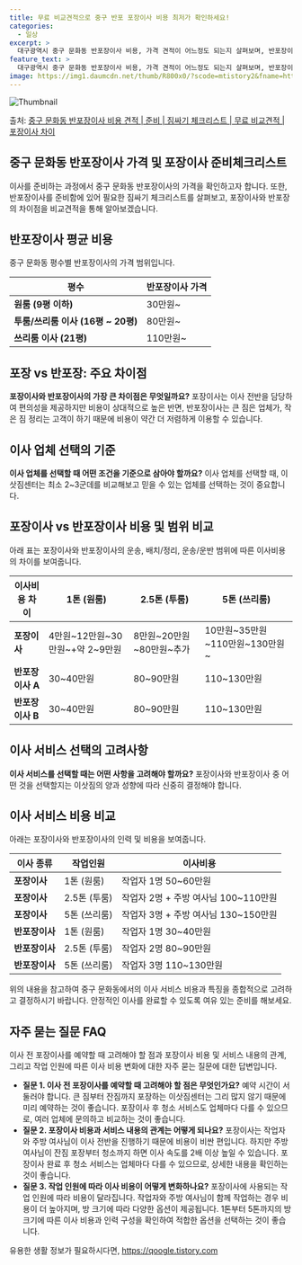 ```yaml
---
title: 무료 비교견적으로 중구 반포 포장이사 비용 최저가 확인하세요!
categories:
  - 일상
excerpt: >
  대구광역시 중구 문화동 반포장이사 비용, 가격 견적이 어느정도 되는지 살펴보며, 반포장이사를 준비함에 있어 짐싸기 준비 체크리스트가 무엇인지 보겠습니다. 마지막으로 포장이사와 차이점을 통해 무료 비교견적으로 어떤 것이 더 합리적인 선택인지 공유 드립니다.중구 문화동 포장이사 견적 샘플 보기 👈 클릭중구 문화동 포장이사 가격 살펴보기 👈 클릭중구 문화동 반포장이사 평균 이사 비용평수중구 문화동 평균 이사 비용원룸 이사9평 이하 (1톤)30만원~투룸/쓰리룸 이사16평 ~ 20평 (2.5톤)80만원~쓰리룸 이사21평 (5톤) ~110만원~우리집 무료 이사견적 받기 👈 클릭포장 vs 반포장: 주요 차이점이사 방식에서 포장과 반포장의 가장 큰 차이점은 무엇일까요?포장이사는 이사 전반을 담당하여 편의성을 제공..
feature_text: >
  대구광역시 중구 문화동 반포장이사 비용, 가격 견적이 어느정도 되는지 살펴보며, 반포장이사를 준비함에 있어 짐싸기 준비 체크리스트가 무엇인지 보겠습니다. 마지막으로 포장이사와 차이점을 통해 무료 비교견적으로 어떤 것이 더 합리적인 선택인지 공유 드립니다.중구 문화동 포장이사 견적 샘플 보기 👈 클릭중구 문화동 포장이사 가격 살펴보기 👈 클릭중구 문화동 반포장이사 평균 이사 비용평수중구 문화동 평균 이사 비용원룸 이사9평 이하 (1톤)30만원~투룸/쓰리룸 이사16평 ~ 20평 (2.5톤)80만원~쓰리룸 이사21평 (5톤) ~110만원~우리집 무료 이사견적 받기 👈 클릭포장 vs 반포장: 주요 차이점이사 방식에서 포장과 반포장의 가장 큰 차이점은 무엇일까요?포장이사는 이사 전반을 담당하여 편의성을 제공..
image: https://img1.daumcdn.net/thumb/R800x0/?scode=mtistory2&fname=https%3A%2F%2Fblog.kakaocdn.net%2Fdn%2Fcm8gD3%2FbtsHb5TlWsN%2FtH8eyhf8aEGQPBkpgIrIn0%2Fimg.webp
---
```


![Thumbnail](https://img1.daumcdn.net/thumb/R800x0/?scode=mtistory2&fname=https%3A%2F%2Fblog.kakaocdn.net%2Fdn%2Fcm8gD3%2FbtsHb5TlWsN%2FtH8eyhf8aEGQPBkpgIrIn0%2Fimg.webp)

<p>출처: <a href="https://qoogle.tistory.com/9635" rel="dofollow">중구 문화동 반포장이사 비용 견적 | 준비 | 짐싸기 체크리스트 | 무료 비교견적 | 포장이사 차이</a> </p>

## 중구 문화동 반포장이사 가격 및 포장이사 준비체크리스트



이사를 준비하는 과정에서 중구 문화동 반포장이사의 가격을 확인하고자 합니다. 또한, 반포장이사를 준비함에 있어 필요한 짐싸기 체크리스트를
살펴보고, 포장이사와 반포장의 차이점을 비교견적을 통해 알아보겠습니다.



## 반포장이사 평균 비용

중구 문화동 평수별 반포장이사의 가격 범위입니다.

**평수** | **반포장이사 가격**  
---|---  
**원룸 (9평 이하)** | 30만원~  
**투룸/쓰리룸 이사 (16평 ~ 20평)** | 80만원~  
**쓰리룸 이사 (21평)** | 110만원~  
  


## 포장 vs 반포장: 주요 차이점

**포장이사와 반포장이사의 가장 큰 차이점은 무엇일까요?** 포장이사는 이사 전반을 담당하여 편의성을 제공하지만 비용이 상대적으로 높은
반면, 반포장이사는 큰 짐은 업체가, 작은 짐 정리는 고객이 하기 때문에 비용이 약간 더 저렴하게 이용할 수 있습니다.



## 이사 업체 선택의 기준

**이사 업체를 선택할 때 어떤 조건을 기준으로 삼아야 할까요?** 이사 업체를 선택할 때, 이삿짐센터는 최소 2~3군데를 비교해보고 믿을
수 있는 업체를 선택하는 것이 중요합니다.



## 포장이사 vs 반포장이사 비용 및 범위 비교

아래 표는 포장이사와 반포장이사의 운송, 배치/정리, 운송/운반 범위에 따른 이사비용의 차이를 보여줍니다.

**이사비용 차이** | **1톤 (원룸)** | **2.5톤 (투룸)** | **5톤 (쓰리룸)**  
---|---|---|---  
**포장이사** | 4만원~12만원~30만원~+약 2~9만원 | 8만원~20만원~80만원~추가 | 10만원~35만원~110만원~130만원~  
**반포장이사 A** | 30~40만원 | 80~90만원 | 110~130만원  
**반포장이사 B** | 30~40만원 | 80~90만원 | 110~130만원  
  


## 이사 서비스 선택의 고려사항

**이사 서비스를 선택할 때는 어떤 사항을 고려해야 할까요?** 포장이사와 반포장이사 중 어떤 것을 선택할지는 이삿짐의 양과 성향에 따라
신중히 결정해야 합니다.



## 이사 서비스 비용 비교

아래는 포장이사와 반포장이사의 인력 및 비용을 보여줍니다.

**이사 종류** | **작업인원** | **이사비용**  
---|---|---  
**포장이사** | 1톤 (원룸) | 작업자 1명 50~60만원  
**포장이사** | 2.5톤 (투룸) | 작업자 2명 + 주방 여사님 100~110만원  
**포장이사** | 5톤 (쓰리룸) | 작업자 3명 + 주방 여사님 130~150만원  
**반포장이사** | 1톤 (원룸) | 작업자 1명 30~40만원  
**반포장이사** | 2.5톤 (투룸) | 작업자 2명 80~90만원  
**반포장이사** | 5톤 (쓰리룸) | 작업자 3명 110~130만원  
  


위의 내용을 참고하여 중구 문화동에서의 이사 서비스 비용과 특징을 종합적으로 고려하고 결정하시기 바랍니다. 안정적인 이사를 완료할 수 있도록
여유 있는 준비를 해보세요.



## 자주 묻는 질문 FAQ

이사 전 포장이사를 예약할 때 고려해야 할 점과 포장이사 비용 및 서비스 내용의 관계, 그리고 작업 인원에 따른 이사 비용 변화에 대한 자주
묻는 질문에 대한 답변입니다.

  * **질문 1. 이사 전 포장이사를 예약할 때 고려해야 할 점은 무엇인가요?** 예약 시간이 서둘러야 합니다. 큰 짐부터 잔짐까지 포장하는 이삿짐센터는 그리 많지 않기 때문에 미리 예약하는 것이 좋습니다. 포장이사 후 청소 서비스도 업체마다 다를 수 있으므로, 여러 업체에 문의하고 비교하는 것이 좋습니다.
  * **질문 2. 포장이사 비용과 서비스 내용의 관계는 어떻게 되나요?** 포장이사는 작업자와 주방 여사님이 이사 전반을 진행하기 때문에 비용이 비싼 편입니다. 하지만 주방 여사님이 잔짐 포장부터 청소까지 하면 이사 속도를 2배 이상 높일 수 있습니다. 포장이사 완료 후 청소 서비스는 업체마다 다를 수 있으므로, 상세한 내용을 확인하는 것이 좋습니다.
  * **질문 3. 작업 인원에 따라 이사 비용이 어떻게 변화하나요?** 포장이사에 사용되는 작업 인원에 따라 비용이 달라집니다. 작업자와 주방 여사님이 함께 작업하는 경우 비용이 더 높아지며, 방 크기에 따라 다양한 옵션이 제공됩니다. 1톤부터 5톤까지의 방 크기에 따른 이사 비용과 인력 구성을 확인하여 적합한 옵션을 선택하는 것이 좋습니다.



 

유용한 생활 정보가 필요하시다면, <a href="https://qoogle.tistory.com" rel="dofollow">https://qoogle.tistory.com</a>



